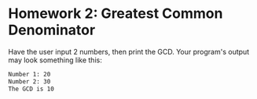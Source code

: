 # Homework 2: Greatest Common Denominator
Have the user input 2 numbers, then print the GCD. Your program's output may look something like this:
```bash
Number 1: 20
Number 2: 30
The GCD is 10
```
